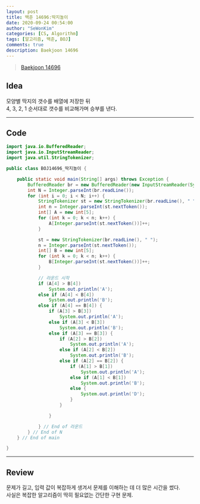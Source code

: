 ```yaml
---
layout: post
title: 백준 14696:딱지놀이
date: 2020-09-24 00:54:00
author: "SeWonKim"
categories: [CS, Algorithm]
tags: [알고리즘, 백준, BOJ]
comments: true
description: Baekjoon 14696
---
```


> [Baekjoon 14696](https://www.acmicpc.net/problem/14696)

## Idea

모양별 딱지의 갯수를 배열에 저장한 뒤  
4, 3, 2, 1 순서대로 갯수를 비교해가며 승부를 낸다.

---

## Code

```java
import java.io.BufferedReader;
import java.io.InputStreamReader;
import java.util.StringTokenizer;

public class BOJ14696_딱지놀이 {

	public static void main(String[] args) throws Exception {
		BufferedReader br = new BufferedReader(new InputStreamReader(System.in));
		int N = Integer.parseInt(br.readLine());
		for (int i = 0; i < N; i++) {
			StringTokenizer st = new StringTokenizer(br.readLine(), " ");
			int n = Integer.parseInt(st.nextToken());
			int[] A = new int[5];
			for (int k = 0; k < n; k++) {
				A[Integer.parseInt(st.nextToken())]++;
			}

			st = new StringTokenizer(br.readLine(), " ");
			n = Integer.parseInt(st.nextToken());
			int[] B = new int[5];
			for (int k = 0; k < n; k++) {
				B[Integer.parseInt(st.nextToken())]++;
			}

			// 라운드 시작
			if (A[4] > B[4])
				System.out.println('A');
			else if (A[4] < B[4])
				System.out.println('B');
			else if (A[4] == B[4]) {
				if (A[3] > B[3])
					System.out.println('A');
				else if (A[3] < B[3])
					System.out.println('B');
				else if (A[3] == B[3]) {
					if (A[2] > B[2])
						System.out.println('A');
					else if (A[2] < B[2])
						System.out.println('B');
					else if (A[2] == B[2]) {
						if (A[1] > B[1])
							System.out.println('A');
						else if (A[1] < B[1])
							System.out.println('B');
						else {
							System.out.println('D');
						}
					}

				}

			} // End of 라운드
		} // End of N
	} // End of main

}


```

---

## Review

문제가 길고, 입력 값이 복잡하게 생겨서 문제를 이해하는 데 더 많은 시간을 썼다.  
사실은 복잡한 알고리즘이 딱히 필요없는 간단한 구현 문제.
